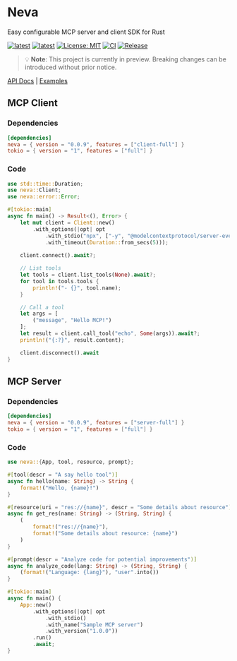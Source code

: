 # Neva
Easy configurable MCP server and client SDK for Rust

[![latest](https://img.shields.io/badge/latest-0.0.9-d8eb34)](https://crates.io/crates/neva)
[![latest](https://img.shields.io/badge/rustc-1.85+-964B00)](https://crates.io/crates/neva)
[![License: MIT](https://img.shields.io/badge/License-MIT-624bd1.svg)](https://github.com/RomanEmreis/neva/blob/main/LICENSE)
[![CI](https://github.com/RomanEmreis/neva/actions/workflows/rust.yml/badge.svg)](https://github.com/RomanEmreis/neva/actions/workflows/rust.yml)
[![Release](https://github.com/RomanEmreis/neva/actions/workflows/release.yml/badge.svg)](https://github.com/RomanEmreis/neva/actions/workflows/release.yml)

> 💡 **Note**: This project is currently in preview. Breaking changes can be introduced without prior notice.

[API Docs](https://docs.rs/neva/latest/neva/) | [Examples](https://github.com/RomanEmreis/neva/tree/main/examples)

## MCP Client

### Dependencies
```toml
[dependencies]
neva = { version = "0.0.9", features = ["client-full"] }
tokio = { version = "1", features = ["full"] }
```

### Code
```rust
use std::time::Duration;
use neva::Client;
use neva::error::Error;

#[tokio::main]
async fn main() -> Result<(), Error> {
    let mut client = Client::new()
        .with_options(|opt| opt
            .with_stdio("npx", ["-y", "@modelcontextprotocol/server-everything"])
            .with_timeout(Duration::from_secs(5)));
    
    client.connect().await?;

    // List tools
    let tools = client.list_tools(None).await?;
    for tool in tools.tools {
        println!("- {}", tool.name);
    }

    // Call a tool
    let args = [
        ("message", "Hello MCP!")
    ];
    let result = client.call_tool("echo", Some(args)).await?;
    println!("{:?}", result.content);

    client.disconnect().await
}
```

## MCP Server

### Dependencies
```toml
[dependencies]
neva = { version = "0.0.9", features = ["server-full"] }
tokio = { version = "1", features = ["full"] }
```

### Code
```rust
use neva::{App, tool, resource, prompt};

#[tool(descr = "A say hello tool")]
async fn hello(name: String) -> String {
    format!("Hello, {name}!")
}

#[resource(uri = "res://{name}", descr = "Some details about resource")]
async fn get_res(name: String) -> (String, String) {
    (
        format!("res://{name}"),
        format!("Some details about resource: {name}")
    )
}

#[prompt(descr = "Analyze code for potential improvements")]
async fn analyze_code(lang: String) -> (String, String) {
    (format!("Language: {lang}"), "user".into())
}

#[tokio::main]
async fn main() {
    App::new()
        .with_options(|opt| opt
            .with_stdio()
            .with_name("Sample MCP server")
            .with_version("1.0.0"))
        .run()
        .await;
}
```
